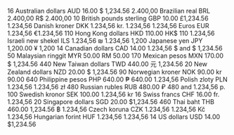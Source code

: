 16 Australian dollars        AUD 16.00      $ 1,234.56
2.400,00 Brazilian real      BRL 2.400,00   R$ 2.400,00
10 British pounds sterling   GBP 10.00      £1,234.56
1.234,56 Danish kroner       DKK 1.234,56   kr. 1.234,56
1.234,56 Euros               EUR 1.234,56   €1.234,56
110 Hong Kong dollars        HKD 110.00     HK$ 110
1.234,56 Israeli new shekel  ILS 1.234,56   ₪ 1.234,56
1,200 Japanese yen           JPY 1,200.00   ¥ 1,200
14 Canadian dollars          CAD 14.00      1.234,56 $  and  $ 1,234.56
50 Malaysian ringgit         MYR 50.00      RM 50.00
170 Mexican pesos            MXN 170.00     $ 1,234.56
440 New Taiwan dollars       TWD 440.00     元 1,234.56
20 New Zealand dollars       NZD 20.00      $ 1,234.56
90 Norwegian kroner          NOK 90.00      kr 90.00
640 Philippine pesos         PHP 640.00     ₱ 640.00
1.234,56 Polish zloty        PLN 1.234,56   1.234,56 zł
480 Russian rubles           RUB 480.00     ₽ 480  and  1.234,56 p.
100 Swedish kronor           SEK 100.00     1.234,56 kr
16 Swiss francs              CHF 16.00      fr. 1.234,56
20 Singapore dollars         SGD 20.00      $1,234.56
460 Thai baht                THB 460.00     1,234.56 ฿
1.234,56 Czech koruna        CZK 1.234,56   1.234,56 Kč
1.234,56 Hungarian forint    HUF 1.234,56   1.234,56
14 US dollars                USD 14.00      $1,234.56